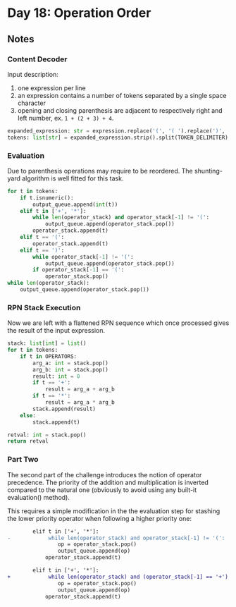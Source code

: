 # Day 18: Operation Order

## Notes

### Content Decoder

Input description:
1. one expression per line
1. an expression contains a number of tokens separated by a single space character
1. opening and closing parenthesis are adjacent to respectively right and left number, ex. ``1 + (2 + 3) + 4``.

```python
expanded_expression: str = expression.replace('(', '( ').replace(')', ' )')
tokens: list[str] = expanded_expression.strip().split(TOKEN_DELIMITER)
```

### Evaluation

Due to parenthesis operations may require to be reordered. The shunting-yard algorithm is well fitted for this task.

```python
for t in tokens:
    if t.isnumeric():
        output_queue.append(int(t))
    elif t in ['+', '*']:
        while len(operator_stack) and operator_stack[-1] != '(':
            output_queue.append(operator_stack.pop())
        operator_stack.append(t)
    elif t == '(':
        operator_stack.append(t)
    elif t == ')':
        while operator_stack[-1] != '(':
            output_queue.append(operator_stack.pop())
        if operator_stack[-1] == '(':
            operator_stack.pop()
while len(operator_stack):
    output_queue.append(operator_stack.pop())
```

### RPN Stack Execution

Now we are left with a flattened RPN sequence which once processed gives the result of the input expression.

```python
stack: list[int] = list()
for t in tokens:
    if t in OPERATORS:
        arg_a: int = stack.pop()
        arg_b: int = stack.pop()
        result: int = 0
        if t == '+':
            result = arg_a + arg_b
        if t == '*':
            result = arg_a * arg_b
        stack.append(result)
    else:
        stack.append(t)

retval: int = stack.pop()
return retval
```  

### Part Two

The second part of the challenge introduces the notion of operator precedence. The priority of the addition and multiplication is inverted compared to the natural one (obviously to avoid using any built-it evaluation() method).

This requires a simple modification in the the evaluation step for stashing the lower priority operator when following a higher priority one:

```diff
        elif t in ['+', '*']:
-            while len(operator_stack) and operator_stack[-1] != '(':
                op = operator_stack.pop()
                output_queue.append(op)
            operator_stack.append(t)

        elif t in ['+', '*']:
+            while len(operator_stack) and (operator_stack[-1] == '+') and (t == '*') and operator_stack[-1] != '(':
                op = operator_stack.pop()
                output_queue.append(op)
            operator_stack.append(t)
```
